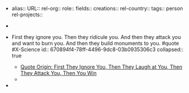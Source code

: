 - alias::
  URL::
  rel-org::
  role::
  fields::
  creations::
  rel-country::
  tags:: person
  rel-projects::

-
- First they ignore you. Then they ridicule you. And then they attack you and want to burn you. And then they build monuments to you. #quote #X-Science
  id:: 670894f4-78ff-4496-9dc8-03b0935306c3
  collapsed:: true
	- [Quote Origin: First They Ignore You, Then They Laugh at You, Then They Attack You, Then You Win](https://quoteinvestigator.com/2017/08/13/stages/)
	-
-
